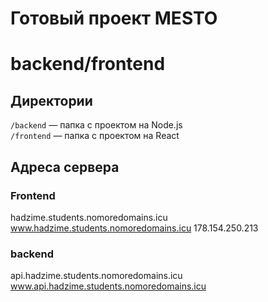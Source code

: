 # Готовый проект MESTO
# backend/frontend

## Директории

`/backend` — папка с проектом на Node.js  
`/frontend` — папка с проектом на React

## Адреса сервера

### Frontend
hadzime.students.nomoredomains.icu
www.hadzime.students.nomoredomains.icu
178.154.250.213

### backend

api.hadzime.students.nomoredomains.icu
www.api.hadzime.students.nomoredomains.icu
